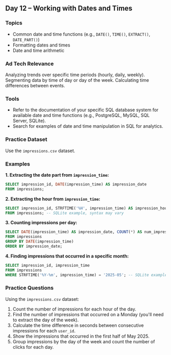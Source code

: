 ## Day 12 – Working with Dates and Times

### Topics
- Common date and time functions (e.g., `DATE()`, `TIME()`, `EXTRACT()`, `DATE_PART()`)
- Formatting dates and times
- Date and time arithmetic

### Ad Tech Relevance
Analyzing trends over specific time periods (hourly, daily, weekly). Segmenting data by time of day or day of the week. Calculating time differences between events.

### Tools
- Refer to the documentation of your specific SQL database system for available date and time functions (e.g., PostgreSQL, MySQL, SQL Server, SQLite).
- Search for examples of date and time manipulation in SQL for analytics.

### Practice Dataset
Use the `impressions.csv` dataset.

### Examples

**1. Extracting the date part from `impression_time`:**

```sql
SELECT impression_id, DATE(impression_time) AS impression_date
FROM impressions;
```

**2. Extracting the hour from `impression_time`:**

```sql
SELECT impression_id, STRFTIME('%H', impression_time) AS impression_hour
FROM impressions; -- SQLite example, syntax may vary
```

**3. Counting impressions per day:**

```sql
SELECT DATE(impression_time) AS impression_date, COUNT(*) AS num_impressions
FROM impressions
GROUP BY DATE(impression_time)
ORDER BY impression_date;
```

**4. Finding impressions that occurred in a specific month:**

```sql
SELECT impression_id, impression_time
FROM impressions
WHERE STRFTIME('%Y-%m', impression_time) = '2025-05'; -- SQLite example
```

### Practice Questions

Using the `impressions.csv` dataset:

1.  Count the number of impressions for each hour of the day.
2.  Find the number of impressions that occurred on a Monday (you'll need to extract the day of the week).
3.  Calculate the time difference in seconds between consecutive impressions for each `user_id`.
4.  Show the impressions that occurred in the first half of May 2025.
5.  Group impressions by the day of the week and count the number of clicks for each day.